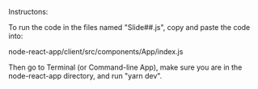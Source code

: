Instructons: 

To run the code in the files named "Slide##.js", copy and paste the code into:

node-react-app/client/src/components/App/index.js

Then go to Terminal (or Command-line App), make sure you are in the node-react-app directory, and run "yarn dev".